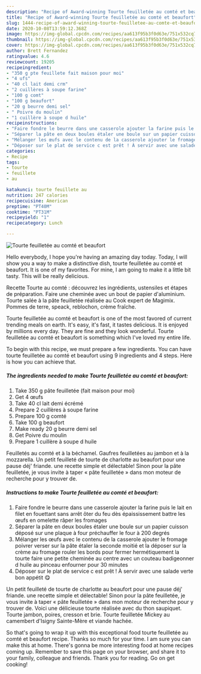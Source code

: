 ```yaml
---
description: "Recipe of Award-winning Tourte feuilletée au comté et beaufort"
title: "Recipe of Award-winning Tourte feuilletée au comté et beaufort"
slug: 1444-recipe-of-award-winning-tourte-feuilletee-au-comte-et-beaufort
date: 2020-10-08T13:59:12.368Z
image: https://img-global.cpcdn.com/recipes/aa613f95b3f0d63e/751x532cq70/tourte-feuilletee-au-comte-et-beaufort-photo-principale-de-la-recette.jpg
thumbnail: https://img-global.cpcdn.com/recipes/aa613f95b3f0d63e/751x532cq70/tourte-feuilletee-au-comte-et-beaufort-photo-principale-de-la-recette.jpg
cover: https://img-global.cpcdn.com/recipes/aa613f95b3f0d63e/751x532cq70/tourte-feuilletee-au-comte-et-beaufort-photo-principale-de-la-recette.jpg
author: Brett Fernandez
ratingvalue: 4.6
reviewcount: 19205
recipeingredient:
- "350 g pte feuillete fait maison pour moi"
- "4 ufs"
- "40 cl lait demi crm"
- "2 cuillères à soupe farine"
- "100 g comt"
- "100 g beaufort"
- "20 g beurre demi sel"
- " Poivre du moulin"
- "1 cuillère à soupe d huile"
recipeinstructions:
- "Faire fondre le beurre dans une casserole ajouter la farine puis le lait en filet en fouettant sans arrêt ôter du feu dès épaississement battre les œufs en omelette râper les fromages"
- "Séparer la pâte en deux boules étaler une boule sur un papier cuisson déposé sur une plaque à four préchauffer le four à 200 degrés"
- "Mélanger les œufs avec le contenu de la casserole ajouter le fromage poivrer verser sur la pâte étaler la seconde moitié et la déposer sur la crème au fromage rouler les bords pour fermer hermétiquement la tourte faire une petite cheminée au centre avec un couteau badigeonner d huile au pinceau enfourner pour 30 minutes"
- "Déposer sur le plat de service c est prêt ! À servir avec une salade verte bon appétit 😋"
categories:
- Recipe
tags:
- tourte
- feuillete
- au

katakunci: tourte feuillete au 
nutrition: 247 calories
recipecuisine: American
preptime: "PT40M"
cooktime: "PT31M"
recipeyield: "1"
recipecategory: Lunch

---
```



![Tourte feuilletée au comté et beaufort](https://img-global.cpcdn.com/recipes/aa613f95b3f0d63e/751x532cq70/tourte-feuilletee-au-comte-et-beaufort-photo-principale-de-la-recette.jpg)

Hello everybody, I hope you're having an amazing day today. Today, I will show you a way to make a distinctive dish, tourte feuilletée au comté et beaufort. It is one of my favorites. For mine, I am going to make it a little bit tasty. This will be really delicious.

Recette Tourte au comté : découvrez les ingrédients, ustensiles et étapes de préparation. Faire une cheminée avec un bout de papier d&#39;aluminium. Tourte salée à la pâte feuilletée réalisée au Cook expert de Magimix. Pommes de terre, speack, reblochon, crème fraîche.

Tourte feuilletée au comté et beaufort is one of the most favored of current trending meals on earth. It's easy, it's fast, it tastes delicious. It is enjoyed by millions every day. They are fine and they look wonderful. Tourte feuilletée au comté et beaufort is something which I've loved my entire life.


To begin with this recipe, we must prepare a few ingredients. You can have tourte feuilletée au comté et beaufort using 9 ingredients and 4 steps. Here is how you can achieve that.

<!--inarticleads1-->

##### The ingredients needed to make Tourte feuilletée au comté et beaufort:

1. Take 350 g pâte feuilletée (fait maison pour moi)
1. Get 4 œufs
1. Take 40 cl lait demi écrémé
1. Prepare 2 cuillères à soupe farine
1. Prepare 100 g comté
1. Take 100 g beaufort
1. Make ready 20 g beurre demi sel
1. Get  Poivre du moulin
1. Prepare 1 cuillère à soupe d huile


Feuilletés au comté et à la béchamel. Gaufres feuilletées au jambon et à la mozzarella. Un petit feuilleté de tourte de charlotte au beaufort pour une pause déj&#39; friande. une recette simple et délectable! Sinon pour la pâte feuilletée, je vous invite à taper « pâte feuilletée » dans mon moteur de recherche pour y trouver de. 

<!--inarticleads2-->

##### Instructions to make Tourte feuilletée au comté et beaufort:

1. Faire fondre le beurre dans une casserole ajouter la farine puis le lait en filet en fouettant sans arrêt ôter du feu dès épaississement battre les œufs en omelette râper les fromages
1. Séparer la pâte en deux boules étaler une boule sur un papier cuisson déposé sur une plaque à four préchauffer le four à 200 degrés
1. Mélanger les œufs avec le contenu de la casserole ajouter le fromage poivrer verser sur la pâte étaler la seconde moitié et la déposer sur la crème au fromage rouler les bords pour fermer hermétiquement la tourte faire une petite cheminée au centre avec un couteau badigeonner d huile au pinceau enfourner pour 30 minutes
1. Déposer sur le plat de service c est prêt ! À servir avec une salade verte bon appétit 😋


Un petit feuilleté de tourte de charlotte au beaufort pour une pause déj&#39; friande. une recette simple et délectable! Sinon pour la pâte feuilletée, je vous invite à taper « pâte feuilletée » dans mon moteur de recherche pour y trouver de. Voici une délicieuse tourte réalisée avec du thon saupiquet. Tourte jambon, poires, cresson et brie. Tourte feuilletée Mickey au camembert d&#39;Isigny Sainte-Mère et viande hachée. 

So that's going to wrap it up with this exceptional food tourte feuilletée au comté et beaufort recipe. Thanks so much for your time. I am sure you can make this at home. There's gonna be more interesting food at home recipes coming up. Remember to save this page on your browser, and share it to your family, colleague and friends. Thank you for reading. Go on get cooking!
